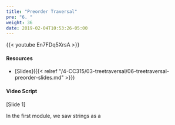 ```yaml
---
title: "Preorder Traversal"
pre: "6. "
weight: 36
date: 2019-02-04T10:53:26-05:00
---
```


{{< youtube En7FDq5XrsA >}}

#### Resources
* [Slides]({{< relref "/4-CC315/03-treetraversal/06-treetraversal-preorder-slides.md" >}})

#### Video Script

[Slide 1]

In the first module, we saw strings as a 